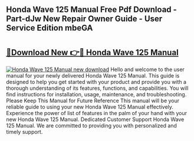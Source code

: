 ## Honda Wave 125 Manual Free Pdf Download - Part-dJw New Repair Owner Guide - User Service Edition mbeGA

# <h2><a href="http://bc76964.oget.top/?id=Honda+Wave+125+Manual">🔗Download New 👉🔴 Honda Wave 125 Manual</a></h2>

[![Honda Wave 125 Manual new download](https://i.imgur.com/5g1atiW.png)](http://bc76964.oget.top/?id=Honda+Wave+125+Manual)
Hello and welcome to the user manual for your newly delivered Honda Wave 125 Manual. This guide is designed to help you get started with your product and provide you with a thorough understanding of its features, functions, and capabilities. You will find instructions for installation, usage, maintenance, and troubleshooting. Please Keep This Manual for Future Reference This manual will be your reliable guide to using your new Honda Wave 125 Manual effectively. Experience the power of list of features in the palm of your hand with your new Honda Wave 125 Manual. Dedicated Customer Support Honda Wave 125 Manual. We are committed to providing you with personalized and timely support.
